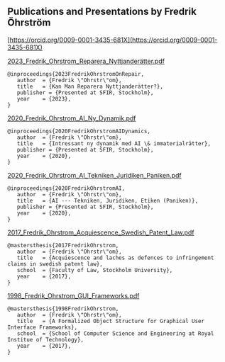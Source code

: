 ## Publications and Presentations by Fredrik Öhrström

[https://orcid.org/0009-0001-3435-681X](https://orcid.org/0009-0001-3435-681X)

[2023_Fredrik_Ohrstrom_Reparera_Nyttjanderätter.pdf](2023_Fredrik_Ohrstrom_Reparera_Nyttjanderätter.pdf)

```
@inproceedings{2023FredrikOhrstromOnRepair,
   author  = {Fredrik \"Ohrstr\"om},
   title   = {Kan Man Reparera Nyttjanderätter?},
   publisher = {Presented at SFIR, Stockholm},
   year    = {2023},
}
```

[2020_Fredrik_Ohrstrom_AI_Ny_Dynamik.pdf](2020_Fredrik_Ohrstrom_AI_Ny_Dynamik.pdf)

```
@inproceedings{2020FredrikOhrstromAIDynamics,
   author  = {Fredrik \"Ohrstr\"om},
   title   = {Intressant ny dynamik med AI \& immaterialrätter},
   publisher = {Presented at SFIR, Stockholm},
   year    = {2020},
}
```

[2020_Fredrik_Ohrstrom_AI_Tekniken_Juridiken_Paniken.pdf](2020_Fredrik_Ohrstrom_AI_Tekniken_Juridiken_Paniken.pdf)

```
@inproceedings{2020FredrikOhrstromAI,
   author  = {Fredrik \"Ohrstr\"om},
   title   = {AI --- Tekniken, Juridiken, Etiken (Paniken)},
   publisher = {Presented at SFIR, Stockholm},
   year    = {2020},
}
```

[2017_Fredrik_Ohrstrom_Acquiescence_Swedish_Patent_Law.pdf](2017_Fredrik_Ohrstrom_Acquiescence_Swedish_Patent_Law.pdf)

```
@mastersthesis{2017FredrikOhrstrom,
   author  = {Fredrik \"Ohrstr\"om},
   title   = {Acquiescence and laches as defences to infringement claims in swedish patent law},
   school  = {Faculty of Law, Stockholm University},
   year    = {2017},
}
```

[1998_Fredrik_Ohrstrom_GUI_Frameworks.pdf](1998_Fredrik_Ohrstrom_GUI_Frameworks.pdf)

```
@mastersthesis{1998FredrikOhrstrom,
   author  = {Fredrik \"Ohrstr\"om},
   title   = {A Formalized Object Structure for Graphical User Interface Frameworks},
   school  = {School of Computer Science and Engineering at Royal Institue of Technology},
   year    = {2017},
}
```
